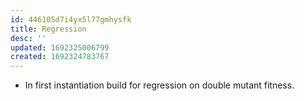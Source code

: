 ```yaml
---
id: 446105d7i4yx5l77gmhysfk
title: Regression
desc: ''
updated: 1692325006799
created: 1692324783767
---
```

- In first instantiation build for regression on double mutant fitness.
